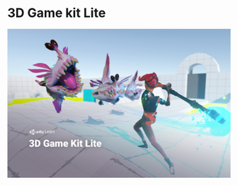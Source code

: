 # 3D Game kit Lite
 ![Chris Desarollador Youtube](https://github.com/vicotux1/3D_Gamekit_Lite/blob/main/portada.jpg)
